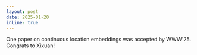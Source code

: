 ```yaml
---
layout: post
date: 2025-01-20
inline: true
---
```

One paper on continuous location embeddings was accepted by WWW'25. Congrats to Xixuan!